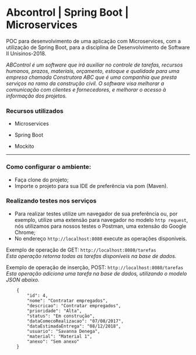 # Abcontrol | Spring Boot | Microservices

POC para desenvolvimento de uma aplicação com Microservices, com a utilização de Spring Boot, para a disciplina de Desenvolvimento de Software II Unisinos-2018.

_ABControl é um software que irá auxiliar no controle de tarefas, recursos humanos, prazos, materiais, orçamento, estoque e qualidade para uma empresa chamada Construtora ABC que é uma companhia que presta serviços no ramo da construção civil. O software visa melhorar a comunicação com clientes e fornecedores, e melhorar o acesso à informação dos projetos._

### Recursos utilizados

- Microservices
- Spring Boot

- Mockito

------------------------------------------------------------------------------------------------------------------

### Como configurar o ambiente:

- Faça clone do projeto;
- Importe o projeto para sua IDE de preferência via pom (Maven).

### Realizando testes nos serviços

- Para realizar testes utilize um navegador de sua preferência ou, por exemplo, utilize uma extensão para navegador no modelo `http request`, nós utilizamos para nossos testes o Postman, uma extensão do Google Chrome;
- No endereço `http://localhost:8080` execute as operações disponíveis.  

Exemplo de operação de GET: `http://localhost:8080/tarefas`  
_Esta operação retorna todas as tarefas disponíveis na base de dados._

Exemplo de operação de inserção, POST: `http://localhost:8080/tarefas`
_Esta operação adiciona uma tarefa na base de dados, utilizando o modelo JSON abaixo._
```
    {
        "id": 4,
        "nome": "Contratar empregados",
        "descricao": "Contratar empregados",
        "prioridade": "Alta",
        "status": "Em construção",
        "dataComecoRealizacao": "07/08/2017",
        "dataEstimadaEntrega": "08/12/2018",
        "usuario": "Savanna Denega",
        "material": "Material 1",
        "anexo": "Sem anexo"
    }
```

